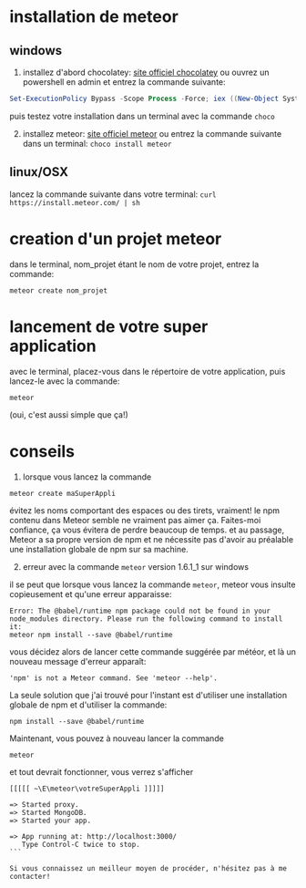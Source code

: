 # installation de meteor


## windows

1. installez d'abord chocolatey: [site officiel chocolatey](https://chocolatey.org/install)
ou ouvrez un powershell en admin et entrez la commande suivante:
```powershell
Set-ExecutionPolicy Bypass -Scope Process -Force; iex ((New-Object System.Net.WebClient).DownloadString('https://chocolatey.org/install.ps1'))
```

puis testez votre installation dans un terminal avec la commande ```choco```

2. installez meteor: [site officiel meteor](https://www.meteor.com/install)
ou entrez la commande suivante dans un terminal: 
```choco install meteor```


## linux/OSX

lancez la commande suivante dans votre terminal: ```curl https://install.meteor.com/ | sh```


# creation d'un projet meteor

dans le terminal, nom_projet étant le nom de votre projet, entrez la commande:
```
meteor create nom_projet
```

# lancement de votre super application

avec le terminal, placez-vous dans le répertoire de votre application, puis lancez-le avec la commande:
```
meteor
```

(oui, c'est aussi simple que ça!)

# conseils

1. lorsque vous lancez la commande
```
meteor create maSuperAppli
```
évitez les noms comportant des espaces ou des tirets, vraiment! le npm contenu dans Meteor semble ne vraiment pas aimer ça. Faites-moi confiance, ça vous évitera de perdre beaucoup de temps. et au passage, Meteor a sa propre version de npm et ne nécessite pas d'avoir au préalable une installation globale de npm sur sa machine.

2. erreur avec la commande ```meteor``` version 1.6.1_1 sur windows

il se peut que lorsque vous lancez la commande ```meteor```, meteor vous insulte copieusement et qu'une erreur apparaisse:

```console
Error: The @babel/runtime npm package could not be found in your node_modules directory. Please run the following command to install it:
meteor npm install --save @babel/runtime
```
vous décidez alors de lancer cette commande suggérée par météor, et là un nouveau message d'erreur apparaît:

```console
'npm' is not a Meteor command. See 'meteor --help'.
```

La seule solution que j'ai trouvé pour l'instant est d'utiliser une installation globale de npm et d'utiliser la commande:

```console
npm install --save @babel/runtime
```

Maintenant, vous pouvez à nouveau lancer la commande

```console
meteor
```
et tout devrait fonctionner, vous verrez s'afficher
````console
[[[[[ ~\E\meteor\votreSuperAppli ]]]]]

=> Started proxy.
=> Started MongoDB.
=> Started your app.

=> App running at: http://localhost:3000/
   Type Control-C twice to stop.
```

Si vous connaissez un meilleur moyen de procéder, n'hésitez pas à me contacter!